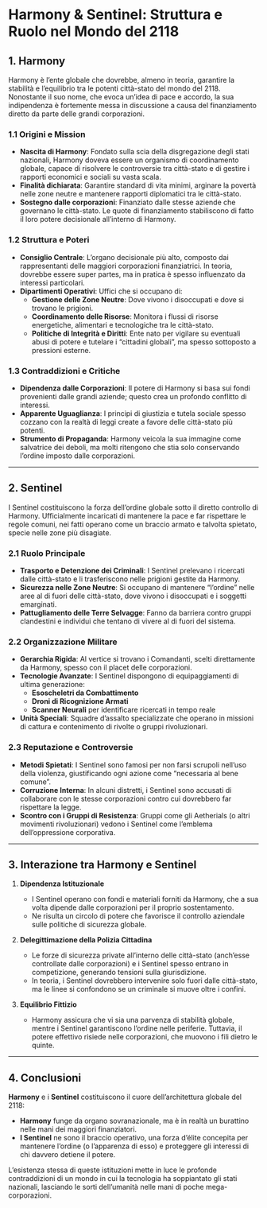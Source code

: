# **Harmony & Sentinel: Struttura e Ruolo nel Mondo del 2118**

## **1. Harmony**

Harmony è l’ente globale che dovrebbe, almeno in teoria, garantire la stabilità e l’equilibrio tra le potenti città-stato del mondo del 2118. Nonostante il suo nome, che evoca un’idea di pace e accordo, la sua indipendenza è fortemente messa in discussione a causa del finanziamento diretto da parte delle grandi corporazioni.

### **1.1 Origini e Mission**
- **Nascita di Harmony**: Fondato sulla scia della disgregazione degli stati nazionali, Harmony doveva essere un organismo di coordinamento globale, capace di risolvere le controversie tra città-stato e di gestire i rapporti economici e sociali su vasta scala.  
- **Finalità dichiarata**: Garantire standard di vita minimi, arginare la povertà nelle zone neutre e mantenere rapporti diplomatici tra le città-stato.  
- **Sostegno dalle corporazioni**: Finanziato dalle stesse aziende che governano le città-stato. Le quote di finanziamento stabiliscono di fatto il loro potere decisionale all’interno di Harmony.

### **1.2 Struttura e Poteri**
- **Consiglio Centrale**: L’organo decisionale più alto, composto dai rappresentanti delle maggiori corporazioni finanziatrici. In teoria, dovrebbe essere super partes, ma in pratica è spesso influenzato da interessi particolari.  
- **Dipartimenti Operativi**: Uffici che si occupano di:
  - **Gestione delle Zone Neutre**: Dove vivono i disoccupati e dove si trovano le prigioni.  
  - **Coordinamento delle Risorse**: Monitora i flussi di risorse energetiche, alimentari e tecnologiche tra le città-stato.  
  - **Politiche di Integrità e Diritti**: Ente nato per vigilare su eventuali abusi di potere e tutelare i “cittadini globali”, ma spesso sottoposto a pressioni esterne.

### **1.3 Contraddizioni e Critiche**
- **Dipendenza dalle Corporazioni**: Il potere di Harmony si basa sui fondi provenienti dalle grandi aziende; questo crea un profondo conflitto di interessi.  
- **Apparente Uguaglianza**: I principi di giustizia e tutela sociale spesso cozzano con la realtà di leggi create a favore delle città-stato più potenti.  
- **Strumento di Propaganda**: Harmony veicola la sua immagine come salvatrice dei deboli, ma molti ritengono che stia solo conservando l’ordine imposto dalle corporazioni.

---

## **2. Sentinel**

I Sentinel costituiscono la forza dell’ordine globale sotto il diretto controllo di Harmony. Ufficialmente incaricati di mantenere la pace e far rispettare le regole comuni, nei fatti operano come un braccio armato e talvolta spietato, specie nelle zone più disagiate.

### **2.1 Ruolo Principale**
- **Trasporto e Detenzione dei Criminali**: I Sentinel prelevano i ricercati dalle città-stato e li trasferiscono nelle prigioni gestite da Harmony.  
- **Sicurezza nelle Zone Neutre**: Si occupano di mantenere “l’ordine” nelle aree al di fuori delle città-stato, dove vivono i disoccupati e i soggetti emarginati.  
- **Pattugliamento delle Terre Selvagge**: Fanno da barriera contro gruppi clandestini e individui che tentano di vivere al di fuori del sistema.

### **2.2 Organizzazione Militare**
- **Gerarchia Rigida**: Al vertice si trovano i Comandanti, scelti direttamente da Harmony, spesso con il placet delle corporazioni.  
- **Tecnologie Avanzate**: I Sentinel dispongono di equipaggiamenti di ultima generazione:
  - **Esoscheletri da Combattimento**  
  - **Droni di Ricognizione Armati**  
  - **Scanner Neurali** per identificare ricercati in tempo reale  
- **Unità Speciali**: Squadre d’assalto specializzate che operano in missioni di cattura e contenimento di rivolte o gruppi rivoluzionari.

### **2.3 Reputazione e Controversie**
- **Metodi Spietati**: I Sentinel sono famosi per non farsi scrupoli nell’uso della violenza, giustificando ogni azione come “necessaria al bene comune”.  
- **Corruzione Interna**: In alcuni distretti, i Sentinel sono accusati di collaborare con le stesse corporazioni contro cui dovrebbero far rispettare la legge.  
- **Scontro con i Gruppi di Resistenza**: Gruppi come gli Aetherials (o altri movimenti rivoluzionari) vedono i Sentinel come l’emblema dell’oppressione corporativa.

---

## **3. Interazione tra Harmony e Sentinel**

1. **Dipendenza Istituzionale**  
   - I Sentinel operano con fondi e materiali forniti da Harmony, che a sua volta dipende dalle corporazioni per il proprio sostentamento.  
   - Ne risulta un circolo di potere che favorisce il controllo aziendale sulle politiche di sicurezza globale.

2. **Delegittimazione della Polizia Cittadina**  
   - Le forze di sicurezza private all’interno delle città-stato (anch’esse controllate dalle corporazioni) e i Sentinel spesso entrano in competizione, generando tensioni sulla giurisdizione.  
   - In teoria, i Sentinel dovrebbero intervenire solo fuori dalle città-stato, ma le linee si confondono se un criminale si muove oltre i confini.

3. **Equilibrio Fittizio**  
   - Harmony assicura che vi sia una parvenza di stabilità globale, mentre i Sentinel garantiscono l’ordine nelle periferie. Tuttavia, il potere effettivo risiede nelle corporazioni, che muovono i fili dietro le quinte.

---

## **4. Conclusioni**

**Harmony** e i **Sentinel** costituiscono il cuore dell’architettura globale del 2118:
- **Harmony** funge da organo sovranazionale, ma è in realtà un burattino nelle mani dei maggiori finanziatori.
- **I Sentinel** ne sono il braccio operativo, una forza d’élite concepita per mantenere l’ordine (o l’apparenza di esso) e proteggere gli interessi di chi davvero detiene il potere.

L’esistenza stessa di queste istituzioni mette in luce le profonde contraddizioni di un mondo in cui la tecnologia ha soppiantato gli stati nazionali, lasciando le sorti dell’umanità nelle mani di poche mega-corporazioni.  
